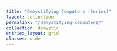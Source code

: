 ```yaml
---
title: "Demystifying Computers (Series)"
layout: collection
permalink: "/demystifying-computers/"
collection: demystic
entries_layout: grid
classes: wide
---
```

